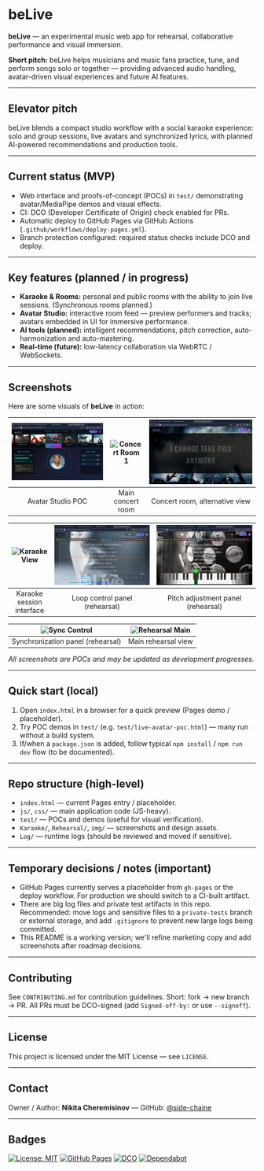 # beLive

**beLive** — an experimental music web app for rehearsal, collaborative performance and visual immersion.

**Short pitch:** beLive helps musicians and music fans practice, tune, and perform songs solo or together — providing advanced audio handling, avatar-driven visual experiences and future AI features.

---

## Elevator pitch
beLive blends a compact studio workflow with a social karaoke experience: solo and group sessions, live avatars and synchronized lyrics, with planned AI-powered recommendations and production tools.

---

## Current status (MVP)
- Web interface and proofs-of-concept (POCs) in `test/` demonstrating avatar/MediaPipe demos and visual effects.
- CI: DCO (Developer Certificate of Origin) check enabled for PRs.
- Automatic deploy to GitHub Pages via GitHub Actions (`.github/workflows/deploy-pages.yml`).
- Branch protection configured: required status checks include DCO and deploy.

---

## Key features (planned / in progress)
- **Karaoke & Rooms:** personal and public rooms with the ability to join live sessions. (Synchronous rooms planned.)
- **Avatar Studio:** interactive room feed — preview performers and tracks; avatars embedded in UI for immersive performance.
- **AI tools (planned):** intelligent recommendations, pitch correction, auto-harmonization and auto-mastering.
- **Real-time (future):** low-latency collaboration via WebRTC / WebSockets.

---

## Screenshots

Here are some visuals of **beLive** in action:

| ![Avatar Demo](Docs/screenshots/avatar_demo.png) | ![Concert Room 1](Docs/screenshots/concert_room.png) | ![Concert Room 2](Docs/screenshots/concert_room2.png) |
|:-----------------------------------------------:|:-----------------------------------------------:|:-----------------------------------------------:|
| Avatar Studio POC                               | Main concert room                                | Concert room, alternative view                    |

| ![Karaoke View](Docs/screenshots/karaoke_view.png) | ![Loop Control](Docs/screenshots/rehearsal_Loop_Control_view.png) | ![Pitch Control](Docs/screenshots/rehearsal_Pitch_view.png) |
|:-----------------------------------------------:|:-----------------------------------------------:|:-----------------------------------------------:|
| Karaoke session interface                        | Loop control panel (rehearsal)                  | Pitch adjustment panel (rehearsal)              |

| ![Sync Control](Docs/screenshots/rehearsal_Sync_view.png) | ![Rehearsal Main](Docs/screenshots/rehearsal_view.png) |
|:-----------------------------------------------:|:-----------------------------------------------:|
| Synchronization panel (rehearsal)               | Main rehearsal view                               |

*All screenshots are POCs and may be updated as development progresses.*

---

## Quick start (local)
1. Open `index.html` in a browser for a quick preview (Pages demo / placeholder).  
2. Try POC demos in `test/` (e.g. `test/live-avatar-poc.html`) — many run without a build system.  
3. If/when a `package.json` is added, follow typical `npm install` / `npm run dev` flow (to be documented).

---

## Repo structure (high-level)
- `index.html` — current Pages entry / placeholder.
- `js/`, `css/` — main application code (JS-heavy).
- `test/` — POCs and demos (useful for visual verification).
- `Karaoke/`, `Rehearsal/`, `img/` — screenshots and design assets.
- `Log/` — runtime logs (should be reviewed and moved if sensitive).

---

## Temporary decisions / notes (important)
- GitHub Pages currently serves a placeholder from `gh-pages` or the deploy workflow. For production we should switch to a CI-built artifact.
- There are big log files and private test artifacts in this repo. Recommended: move logs and sensitive files to a `private-tests` branch or external storage, and add `.gitignore` to prevent new large logs being committed.
- This README is a working version; we'll refine marketing copy and add screenshots after roadmap decisions.

---

## Contributing
See `CONTRIBUTING.md` for contribution guidelines. Short: fork → new branch → PR. All PRs must be DCO-signed (add `Signed-off-by:` or use `--signoff`).

---

## License
This project is licensed under the MIT License — see `LICENSE`.

---

## Contact
Owner / Author: **Nikita Cheremisinov** — GitHub: [@side-chaine](https://github.com/side-chaine)

---

## Badges

[![License: MIT](https://img.shields.io/badge/License-MIT-yellow.svg)](LICENSE)
[![GitHub Pages](https://img.shields.io/badge/Pages-live-brightgreen)](https://side-chaine.github.io/beLive)
[![DCO](https://img.shields.io/badge/DCO-required-blue)](.github/workflows/dco.yml)
[![Dependabot](https://img.shields.io/badge/Dependabot-enabled-success)](.github/dependabot.yml)
